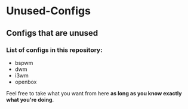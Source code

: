 # Unused-Configs

## Configs that are unused

### List of configs in this repository:
* bspwm
* dwm
* i3wm
* openbox

Feel free to take what you want from here __as long as you know exactly what
you're doing__.